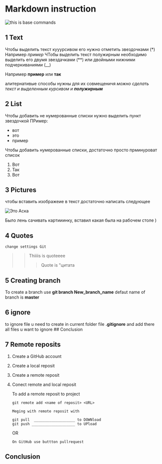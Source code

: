 # Markdown instruction
![this is base commands](1624f150f75d08b91b13a09067f1614a.png) 
## 1 Text

Чтобы выделить текст кууурсивом его нужно отметить звездочками (*)    
Например *пример*
ЧТобы выделить текст полужирным необходимо выделить его двумя звездачками (**) или двойными нижними подчеркиваниями (__)

Например **пример** или __так__

алитернативые способы нужны для их совмещеничя _можно сделать текст и выделенным курсивом и **полужирным**_
   
## 2 List

Чтобы добавить не нумерованные списки нужно выделить пункт звездочкой 
ПРимер: 

* вот
* это
* пример

Чтобы добавить нумерованные списки, достаточно просто прминуроват   список 

1. Вот
2. Так
3. Вот 


## 3 Pictures 

чтобы вставить изображеие в текст достаточно написать следующее 

![Это Аска](аска.png) 

Было лень сачивать картииинку, вставил какая была на рабочем столе )
## 4 Quotes
`change settings Git `
>> Thiiiis is quoteeee
>>>Quote is "цитата
## 5 Creating branch 
To create a branch use **git branch New_branch_name** 
defaut name of branch is **master** 
## 6 ignore

to ignore file u need to create in current folder file **.gitignore** and add there all files u want to ignore  ## Conclusion
## 7 Remote reposits

1. Create a GitHub account
2. Create a local reposit
3. Create a remote reposit 
4. Conect remote and local reposit 

    To add a remote reposit to project 
    ```
    git remote add <name of reposit> <URL>
    ```
       Meging with remote reposit with 
    ```
    git pull  ___________________ to DOWNload
    git push ____________________ to UPload
    ```
    OR
    ```
    On GitHub use buttton pullrequest
    ```
    
## Conclusion
